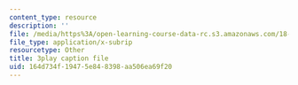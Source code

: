 ```yaml
---
content_type: resource
description: ''
file: /media/https%3A/open-learning-course-data-rc.s3.amazonaws.com/18-03sc-differential-equations-fall-2011/164d734f19475e848398aa506ea69f20_zreI4HllD80.vtt
file_type: application/x-subrip
resourcetype: Other
title: 3play caption file
uid: 164d734f-1947-5e84-8398-aa506ea69f20
---
```

